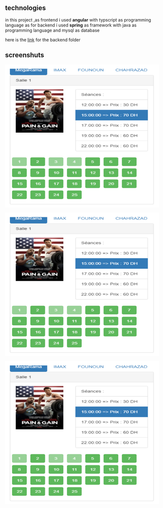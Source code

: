 
<h2>technologies</h2>
<p>in this project ,as frontend i used <strong>angular</strong>  with typscript as programming language 
as for backend i used <strong>spring</strong> as framework with java as programming language and mysql as database</p>

<p>here is the <a href='https://github.com/kensamaa/projet-cinema'>link</a> for the backend folder </p>


<h2>screenshuts</h2>

![](pics/1.png)

![](pics/1.png)

![](pics/1.png)
